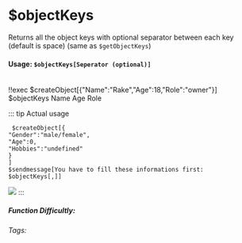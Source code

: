 # $objectKeys
Returns all the object keys with optional separator between each key (default is space) (same as `$getObjectKeys`)

#### Usage: `$objectKeys[Seperator (optional)]`
<br/>
<discord-messages>
	<discord-message :bot="false" role-color="#ffcc9a" author="Member">
		!!exec $createObject[{"Name":"Rake","Age":18,"Role":"owner"}] $objectKeys
	</discord-message>
	<discord-message :bot="true" role-color="#0099ff" author="Custom Command" avatar="https://media.discordapp.net/avatars/725721249652670555/781224f90c3b841ba5b40678e032f74a.webp">
		Name Age Role
	</discord-message>
</discord-messages>

::: tip Actual usage
```
 $createObject[{
"Gender":"male/female",
"Age":0,
"Hobbies":"undefined"
}
]
$sendmessage[You have to fill these informations first: $objectKeys[,]]
```
![](https://cdn.discordapp.com/attachments/914682255346118687/938594054910930964/Screenshot_20220202213652.jpg)
:::

##### Function Difficultly: <Badge type="warning" text="Medium" vertical="middle" /> 
###### Tags: <Badge type="tip" text="object" vertical="middle" /> <Badge type="tip" text="keys" vertical="middle" /> <Badge type="tip" text="json" vertical="middle" />